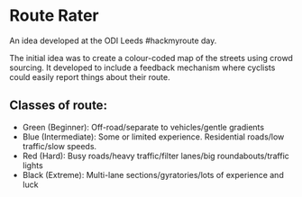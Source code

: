 # Route Rater

An idea developed at the ODI Leeds #hackmyroute day. 

The initial idea was to create a colour-coded map of the streets using crowd sourcing. It developed to include a feedback mechanism where cyclists could easily report things about their route.


## Classes of route:

* Green (Beginner): Off-road/separate to vehicles/gentle gradients
* Blue (Intermediate): Some or limited experience. Residential roads/low traffic/slow speeds.
* Red (Hard): Busy roads/heavy traffic/filter lanes/big roundabouts/traffic lights
* Black (Extreme): Multi-lane sections/gyratories/lots of experience and luck

